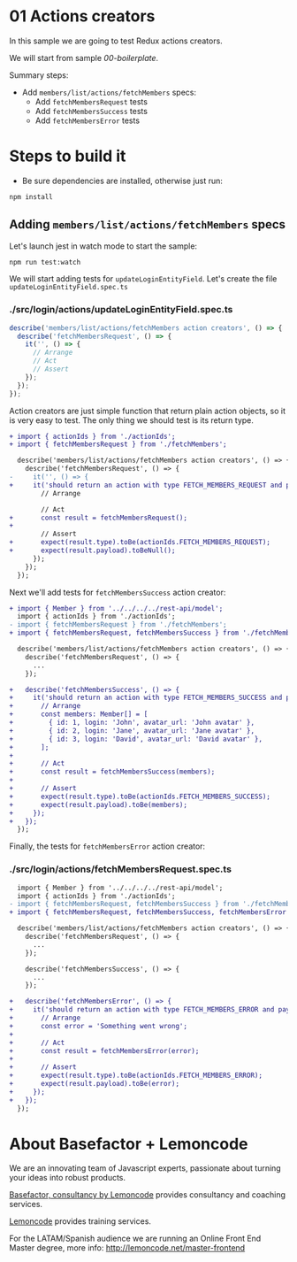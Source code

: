 # 01 Actions creators

In this sample we are going to test Redux actions creators.

We will start from sample _00-boilerplate_.

Summary steps:

- Add `members/list/actions/fetchMembers` specs:
  - Add `fetchMembersRequest` tests
  - Add `fetchMembersSuccess` tests
  - Add `fetchMembersError` tests

# Steps to build it

- Be sure dependencies are installed, otherwise just run:

```bash
npm install
```

## Adding `members/list/actions/fetchMembers` specs

Let's launch jest in watch mode to start the sample:

```bash
npm run test:watch
```

We will start adding tests for `updateLoginEntityField`. Let's create the file `updateLoginEntityField.spec.ts`

### **./src/login/actions/updateLoginEntityField.spec.ts**

```ts
describe('members/list/actions/fetchMembers action creators', () => {
  describe('fetchMembersRequest', () => {
    it('', () => {
      // Arrange
      // Act
      // Assert
    });
  });
});
```

Action creators are just simple function that return plain action objects, so it is very easy to test. The only thing we should test is its return type.

```diff
+ import { actionIds } from './actionIds';
+ import { fetchMembersRequest } from './fetchMembers';

  describe('members/list/actions/fetchMembers action creators', () => {
    describe('fetchMembersRequest', () => {
-     it('', () => {
+     it('should return an action with type FETCH_MEMBERS_REQUEST and payload null', () => {
        // Arrange

        // Act
+       const result = fetchMembersRequest();
+
        // Assert
+       expect(result.type).toBe(actionIds.FETCH_MEMBERS_REQUEST);
+       expect(result.payload).toBeNull();
      });
    });
  });
```

Next we'll add tests for `fetchMembersSuccess` action creator:

```diff
+ import { Member } from '../../../../rest-api/model';
  import { actionIds } from './actionIds';
- import { fetchMembersRequest } from './fetchMembers';
+ import { fetchMembersRequest, fetchMembersSuccess } from './fetchMembers';

  describe('members/list/actions/fetchMembers action creators', () => {
    describe('fetchMembersRequest', () => {
      ...
    });

+   describe('fetchMembersSuccess', () => {
+     it('should return an action with type FETCH_MEMBERS_SUCCESS and payload the given members', () => {
+       // Arrange
+       const members: Member[] = [
+         { id: 1, login: 'John', avatar_url: 'John avatar' },
+         { id: 2, login: 'Jane', avatar_url: 'Jane avatar' },
+         { id: 3, login: 'David', avatar_url: 'David avatar' },
+       ];
+
+       // Act
+       const result = fetchMembersSuccess(members);
+
+       // Assert
+       expect(result.type).toBe(actionIds.FETCH_MEMBERS_SUCCESS);
+       expect(result.payload).toBe(members);
+     });
+   });
  });
```

Finally, the tests for `fetchMembersError` action creator:

### **./src/login/actions/fetchMembersRequest.spec.ts**

```diff
  import { Member } from '../../../../rest-api/model';
  import { actionIds } from './actionIds';
- import { fetchMembersRequest, fetchMembersSuccess } from './fetchMembers';
+ import { fetchMembersRequest, fetchMembersSuccess, fetchMembersError } from './fetchMembers';

  describe('members/list/actions/fetchMembers action creators', () => {
    describe('fetchMembersRequest', () => {
      ...
    });

    describe('fetchMembersSuccess', () => {
      ...
    });

+   describe('fetchMembersError', () => {
+     it('should return an action with type FETCH_MEMBERS_ERROR and payload the given error', () => {
+       // Arrange
+       const error = 'Something went wrong';
+
+       // Act
+       const result = fetchMembersError(error);
+
+       // Assert
+       expect(result.type).toBe(actionIds.FETCH_MEMBERS_ERROR);
+       expect(result.payload).toBe(error);
+     });
+   });
  });
```

# About Basefactor + Lemoncode

We are an innovating team of Javascript experts, passionate about turning your ideas into robust products.

[Basefactor, consultancy by Lemoncode](http://www.basefactor.com) provides consultancy and coaching services.

[Lemoncode](http://lemoncode.net/services/en/#en-home) provides training services.

For the LATAM/Spanish audience we are running an Online Front End Master degree, more info: http://lemoncode.net/master-frontend
